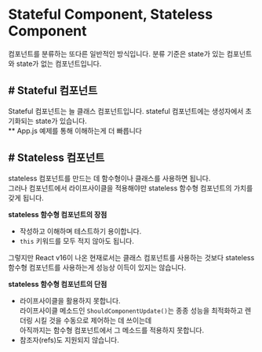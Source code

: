 
Stateful Component, Stateless Component
=================================================================  
  
컴포넌트를 분류하는 또다른 일반적인 방식입니다. 분류 기준은 state가 있는 컴포넌트와 state가 없는 컴포넌트입니다.  
  
## # Stateful 컴포넌트  
Stateful 컴포넌트는 늘 클래스 컴포넌트입니다. stateful 컴포넌트에는 생성자에서 초기화되는 state가 있습니다.  
** App.js 예제를 통해 이해하는게 더 빠릅니다
  
    
## # Stateless 컴포넌트  
stateless 컴포넌트를 만드는 데 함수형이나 클래스를 사용하면 됩니다.  
그러나 컴포넌트에서 라이프사이클을 적용해야만 stateless 함수형 컴포넌트의 가치를 갖게 됩니다.  
  
**stateless 함수형 컴포넌트의 장점**
- 작성하고 이해하며 테스트하기 용이합니다.
- `this` 키워드를 모두 적지 않아도 됩니다.
  
그렇지만 React v16이 나온 현재로서는 클래스 컴포넌트를 사용하는 것보다 stateless 함수형 컴포넌트를 사용하는게 성능상 이득이 있지는 않습니다.  

**stateless 함수형 컴포넌트의 단점**
- 라이프사이클을 활용하지 못합니다.  
    라이프사이클 메소드인 `ShouldComponentUpdate()`는 종종 성능을 최적화하고 렌더링 시킬 것을 수동으로 제어하는 데 쓰이는데  
    아직까지는 함수형 컴포넌트에서 그 메소드를 적용하지 못합니다. 
- 참조자(refs)도 지원되지 않습니다.